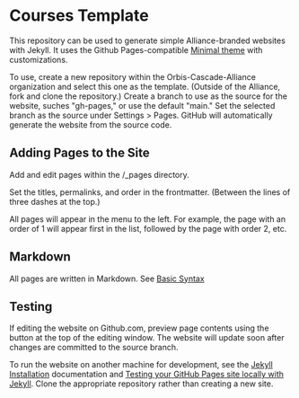 # Courses Template
This repository can be used to generate simple Alliance-branded websites with Jekyll. It uses the Github Pages-compatible [Minimal theme](https://github.com/pages-themes/minimal/) with customizations.

To use, create a new repository within the Orbis-Cascade-Alliance organization and select this one as the template. (Outside of the Alliance, fork and clone the repository.) Create a branch to use as the source for the website, suches "gh-pages," or use the default "main." Set the selected branch as the source under Settings > Pages. GitHub will automatically generate the website from the source code.

## Adding Pages to the Site

Add and edit pages within the /_pages directory.

Set the titles, permalinks, and order in the frontmatter. (Between the lines of three dashes at the top.)

All pages will appear in the menu to the left. For example, the page with an order of 1 will appear first in the list, followed by the page with order 2, etc.

## Markdown

All pages are written in Markdown. See [Basic Syntax](https://www.markdownguide.org/basic-syntax/)

## Testing

If editing the website on Github.com, preview page contents using the button at the top of the editing window. The website will update soon after changes are committed to the source branch.

To run the website on another machine for development, see the [Jekyll Installation](https://jekyllrb.com/docs/installation/) documentation and [Testing your GitHub Pages site locally with Jekyll](https://docs.github.com/en/pages/setting-up-a-github-pages-site-with-jekyll/testing-your-github-pages-site-locally-with-jekyll). Clone the appropriate repository rather than creating a new site.
